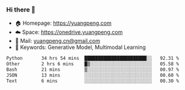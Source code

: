 ### Hi there 👋

- 🏠 Homepage: https://yuangpeng.com
- ☁️ Space: https://onedrive.yuangpeng.com
- 📧 Mail: yuangpeng.cn@gmail.com
- 🌅 Keywords: Generative Model, Multimodal Learning

<!--
**yuangpeng/yuangpeng** is a ✨ _special_ ✨ repository because its `README.md` (this file) appears on your GitHub profile.

Here are some ideas to get you started:

- 🔭 I’m currently working on ...
- 🌱 I’m currently learning ...
- 👯 I’m looking to collaborate on ...
- 🤔 I’m looking for help with ...
- 💬 Ask me about ...
- 📫 How to reach me: ...
- 😄 Pronouns: ...
- ⚡ Fun fact: ...
-->

<!--START_SECTION:waka-->

```txt
Python       34 hrs 54 mins  ███████████████████████░░   92.31 %
Other        2 hrs 6 mins    █▒░░░░░░░░░░░░░░░░░░░░░░░   05.58 %
Bash         21 mins         ▒░░░░░░░░░░░░░░░░░░░░░░░░   00.97 %
JSON         13 mins         ░░░░░░░░░░░░░░░░░░░░░░░░░   00.60 %
Text         6 mins          ░░░░░░░░░░░░░░░░░░░░░░░░░   00.30 %
```

<!--END_SECTION:waka-->
